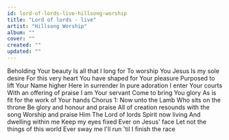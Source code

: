 ```yaml
---
id: lord-of-lords-live-hillsong-worship
title: "Lord of lords - live"
artist: "Hillsong Worship"
album: ""
cover: ""
created: ""
updated: ""
---
```


Beholding Your beauty
Is all that I long for
To worship You Jesus
Is my sole desire
For this very heart
You have shaped for Your pleasure
Purposed to lift Your Name higher
Here in surrender
In pure adoration
I enter Your courts
With an offering of praise
I am Your servant
Come to bring You glory
As is fit for the work of Your hands
Chorus 1:
Now unto the Lamb
Who sits on the throne
Be glory and honour and praise
All of creation resounds with the song
Worship and praise Him
The Lord of lords
Spirit now living
And dwelling within me
Keep my eyes fixed
Ever on Jesus' face
Let not the things of this world
Ever sway me
I'll run 'til I finish the race